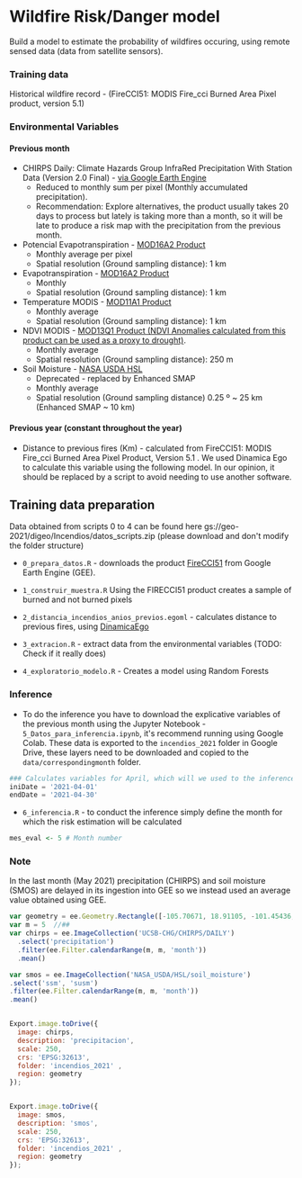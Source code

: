 # Wildfire Risk/Danger model 

Build a model to estimate the probability of wildfires occuring, using remote sensed data (data from satellite sensors).

### Training data

Historical wildfire record - (FireCCI51: MODIS Fire_cci Burned Area Pixel product, version 5.1)

### Environmental Variables 
#### Previous month
* CHIRPS Daily: Climate Hazards Group InfraRed Precipitation With Station Data (Version 2.0 Final)  - [via Google Earth Engine](https://developers.google.com/earth-engine/datasets/catalog/UCSB-CHG_CHIRPS_DAILY)
  * Reduced to monthly sum per pixel (Monthly accumulated precipitation).
  * Recommendation: Explore alternatives, the product usually takes 20 days to process but lately is taking more than a month, so it will be late to produce a risk map with the precipitation from the previous month.
* Potencial Evapotranspiration - [MOD16A2 Product](https://developers.google.com/earth-engine/datasets/catalog/MODIS_NTSG_MOD16A2_105)
  * Monthly average per pixel 
  * Spatial resolution (Ground sampling distance): 1 km
* Evapotranspiration - [MOD16A2 Product](https://developers.google.com/earth-engine/datasets/catalog/MODIS_NTSG_MOD16A2_105)
  * Monthly
  * Spatial resolution (Ground sampling distance): 1 km
* Temperature MODIS - [MOD11A1 Product](https://developers.google.com/earth-engine/datasets/catalog/MODIS_006_MOD11A1)
  * Monthly average
  * Spatial resolution (Ground sampling distance): 1 km
* NDVI MODIS - [MOD13Q1 Product (NDVI Anomalies calculated from this product can be used as a proxy to drought)](https://developers.google.com/earth-engine/datasets/catalog/MODIS_006_MOD13Q1).
  * Monthly average
  * Spatial resolution (Ground sampling distance): 250 m
* Soil Moisture - [NASA USDA HSL](https://developers.google.com/earth-engine/datasets/catalog/NASA_USDA_HSL_soil_moisture)
  * Deprecated - replaced by Enhanced SMAP 
  * Monthly average
  * Spatial resolution (Ground sampling distance) 0.25 º ~ 25 km (Enhanced SMAP ~ 10 km)


#### Previous year (constant throughout the year) 

* Distance to previous fires (Km) - calculated from FireCCI51: MODIS Fire_cci Burned Area Pixel Product, Version 5.1 . We used Dinamica Ego to calculate this variable using the following model. In our opinion, it should be replaced by a script to avoid needing to use another software.


## Training data preparation

Data obtained from scripts 0 to 4 can be found here gs://geo-2021/digeo/Incendios/datos_scripts.zip (please download and don't modify the folder structure)

* `0_prepara_datos.R` -  downloads the product [FireCCI51](https://developers.google.com/earth-engine/datasets/catalog/ESA_CCI_FireCCI_5_1) from Google Earth Engine (GEE).

*  `1_construir_muestra.R`  Using the FIRECCI51 product creates a sample of burned and not burned pixels 

*  `2_distancia_incendios_anios_previos.egoml` - calculates distance to previous fires, using [DinamicaEgo](https://csr.ufmg.br/dinamica/dinamica-5/)

*  `3_extracion.R` - extract data from the environmental variables (TODO: Check if it really does)

* `4_exploratorio_modelo.R` - Creates a model using Random Forests

### Inference 

* To do the inference you have to download the explicative variables of the previous month using the Jupyter Notebook - `5_Datos_para_inferencia.ipynb`, it's recommend running using Google Colab. These data is exported to the `incendios_2021` folder in Google Drive, these layers need to be downloaded and copied to the `data/correspondingmonth` folder.    

```python 
### Calculates variables for April, which will we used to the inference for the month of May  
iniDate = '2021-04-01'
endDate = '2021-04-30'
```

* `6_inferencia.R` -  to conduct the inference simply define the month for which the risk estimation will be calculated

```r
mes_eval <- 5 # Month number
```


### Note

In the last month (May 2021) precipitation (CHIRPS) and soil moisture (SMOS) are delayed in its ingestion into GEE so we instead used an average value obtained using GEE.

```js
var geometry = ee.Geometry.Rectangle([-105.70671, 18.91105, -101.45436, 22.75942])
var m = 5  //##
var chirps = ee.ImageCollection('UCSB-CHG/CHIRPS/DAILY')
  .select('precipitation')
  .filter(ee.Filter.calendarRange(m, m, 'month'))
  .mean()

var smos = ee.ImageCollection('NASA_USDA/HSL/soil_moisture')
.select('ssm', 'susm')
.filter(ee.Filter.calendarRange(m, m, 'month'))
.mean()


Export.image.toDrive({
  image: chirps,
  description: 'precipitacion',
  scale: 250,
  crs: 'EPSG:32613',
  folder: 'incendios_2021' , 
  region: geometry
});


Export.image.toDrive({
  image: smos,
  description: 'smos',
  scale: 250,
  crs: 'EPSG:32613',
  folder: 'incendios_2021' , 
  region: geometry
});
```